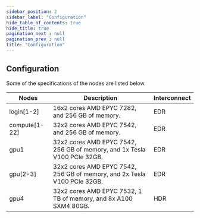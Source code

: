 ```yaml
---
sidebar_position: 2
sidebar_label: "Configuration"
hide_table_of_contents: true
hide_title: true
pagination_next : null
pagination_prev : null
title: "Configuration"
---
```


## Configuration

<div class="content-center">

<p class="center">
Some of the specifications of the nodes are listed below.
</p>

| Nodes         | Description                                                              | Interconnect |
|---------------|--------------------------------------------------------------------------|--------------|
| login[1-2]    | 16x2 cores AMD EPYC 7282, and 256 GB of memory.                          | EDR          |
| compute[1-22] | 32x2 cores AMD EPYC 7542, and 256 GB of memory.                          | EDR          |
| gpu1          | 32x2 cores AMD EPYC 7542, 256 GB of memory, and 1x Tesla V100 PCIe 32GB. | EDR          |
| gpu[2-3]      | 32x2 cores AMD EPYC 7542, 256 GB of memory, and 2x Tesla V100 PCIe 32GB. | EDR          |
| gpu4          | 32x2 cores AMD EPYC 7532, 1 TB of memory, and 8x A100 SXM4 80GB.         | HDR          |

</div>